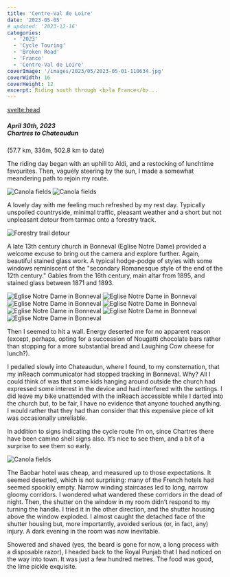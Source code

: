 ```yaml
---
title: 'Centre-Val de Loire'
date: '2023-05-05'
# updated: '2023-12-16'
categories:
  - '2023'
  - 'Cycle Touring'
  - 'Broken Road'
  - 'France'
  - 'Centre-Val de Loire'
coverImage: '/images/2023/05/2023-05-01-110634.jpg'
coverWidth: 16
coverHeight: 12
excerpt: Riding south through <b>la France</b>...
---
```


<svelte:head>

<title>
2023 Northern France
</title>
</svelte:head>

<script>
	import Callout from '$lib/components/Callout.svelte'
</script>

<h5>
	April 30th, 2023
	<br /> Chartres to Chateaudun
</h5>
(57.7 km, 336m, 502.8 km to date)

The riding day began with an uphill to Aldi, and a restocking of lunchtime favourites. Then, vaguely steering by the sun, I made a somewhat meandering path to rejoin my route.

<img alt="Canola fields" src="/images/2023/04/2023-04-30-142404.jpg" />
<img alt="Canola fields" src="/images/2023/04/2023-04-30-142645.jpg" />

A lovely day with me feeling much refreshed by my rest day. Typically unspoiled countryside, minimal traffic, pleasant weather and a short but not unpleasant detour from tarmac onto a forestry track.

<img alt="Forestry trail detour" src="/images/2023/04/20230430_1712.jpg" />

A late 13th century church in Bonneval (Eglise Notre Dame) provided a welcome excuse to bring out the camera and explore further. Again, beautiful stained glass work. A typical hodge-podge of styles with some windows reminiscent of the "secondary Romanesque style of the end of the 12th century." Gables from the 16th century, main altar from 1895, and stained glass between 1871 and 1893.

<img alt="Eglise Notre Dame in Bonneval" src="/images/2023/04/2023-04-30-161438.jpg" />

<img alt="Eglise Notre Dame in Bonneval" src="/images/2023/04/2023-04-30-161756.jpg" />

<img alt="Eglise Notre Dame in Bonneval" src="/images/2023/04/2023-04-30-161956.jpg" />

<img alt="Eglise Notre Dame in Bonneval" src="/images/2023/04/2023-04-30-162036.jpg" />
<img alt="Eglise Notre Dame in Bonneval" src="/images/2023/04/2023-04-30-162108.jpg" />
<img alt="Eglise Notre Dame in Bonneval" src="/images/2023/04/2023-04-30-162131.jpg" />
<img alt="Eglise Notre Dame in Bonneval" src="/images/2023/04/2023-04-30-162315.jpg" />

Then I seemed to hit a wall. Energy deserted me for no apparent reason (except, perhaps, opting for a succession of Nougatti chocolate bars rather than stopping for a more substantial bread and Laughing Cow cheese for lunch?).

I pedalled slowly into Chateaudun, where I found, to my consternation, that my inReach communicator had stopped tracking in Bonneval. Why? All I could think of was that some kids hanging around outside the church had expressed some interest in the device and had interfered with the settings. I did leave my bike unattended with the inReach accessible while I darted into the church but, to be fair, I have no evidence that anyone touched anything. I would rather that they had than consider that this expensive piece of kit was occasionally unreliable.

In addition to signs indicating the cycle route I’m on, since Chartres there have been camino shell signs also. It’s nice to see them, and a bit of a surprise to see them so early.

<img alt="Canola fields" src="/images/2023/04/20230430_1544.jpg" />

The Baobar hotel was cheap, and measured up to those expectations. It seemed deserted, which is not surprising: many of the French hotels had seemed spookily empty. Narrow winding staircases led to long, narrow gloomy corridors. I wondered what wandered these corridors in the dead of night. Then, the shutter on the window in my room didn’t respond to my turning the handle. I tried it in the other direction, and the shutter housing above the window exploded. I almost caught the detached face of the shutter housing but, more importantly, avoided serious (or, in fact, any) injury. A dark evening in the room was now inevitable.

Showered and shaved (yes, the beard is gone for now, a long process with a disposable razor), I headed back to the Royal Punjab that I had noticed on the way into town. It was just a few hundred metres. The food was good, the lime pickle exquisite.
